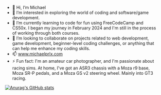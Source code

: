 - 👋 Hi, I’m Michael
- 👀 I’m interested in exploring the world of coding and software/game development.
- 🌱 I’m currently learning to code for fun using FreeCodeCamp and CS50x. I began my journey in February 2024 and I'm still in the process of working through both courses.
- 💞️ I’m looking to collaborate on projects related to web development, game development, beginner-level coding challenges, or anything that can help me enhance my coding skills.
- 📫 www.michaelprlx.com
- ⚡ Fun fact: I'm an amateur car photographer, and I'm passionate about racing sims. At home, I've got an ASR3 chassis with a Moza r9 base, Moza SR-P pedals, and a Moza GS v2 steering wheel. Mainly into GT3 racing.


[![Anurag's GitHub stats](https://github-readme-stats.vercel.app/api?username=Mickeldeath&show_icons=true&theme=dark)](https://github.com/anuraghazra/github-readme-stats)
<!---
Mickeldeath/Mickeldeath is a ✨ special ✨ repository because its `README.md` (this file) appears on your GitHub profile.
You can click the Preview link to take a look at your changes.
--->
